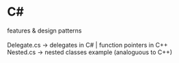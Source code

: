 # C#
features & design patterns
<br>
<br>
Delegate.cs -> delegates in C# | function pointers in C++<br>
Nested.cs -> nested classes example (analoguous to C++)<br>
